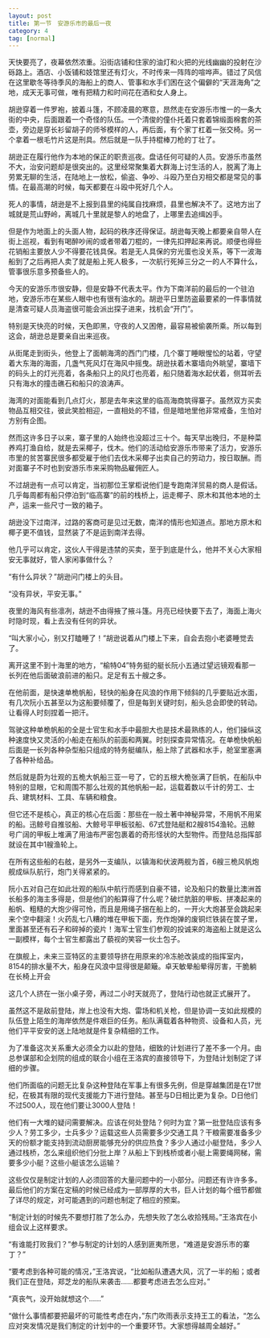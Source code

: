 ```yaml
---
layout: post
title: 第一节　安游乐市的最后一夜
category: 4
tag: [normal]
---
```


天快要亮了，夜幕依然浓重。沿街店铺和住家的油灯和火把的光线幽幽的投射在沙砾路上。酒店、小饭铺和妓馆里还有灯火，不时传来一阵阵的喧哗声。错过了风信在这里歇冬等待季风的海船上的商人、管事和水手们困在这个偏僻的“天涯海角”之地，成天无事可做，唯有把精力和时间花在酒和女人身上。

胡逊穿着一件罗袍，披着斗篷，不顾凌晨的寒意，昂然走在安游乐市惟一的一条大街的中央，后面跟着一个奇怪的队伍。一个清俊的僮仆托着只套着锦缎面棉套的茶壶，旁边是穿长衫留胡子的师爷模样的人，再后面，有个家丁杠着一张交椅。另一个拿着一根毛竹片这是刑具。然后就是一队手持棍棒刀枪的丁壮了。

胡逊正在履行他作为本地的保正的职责巡夜。盘诘任何可疑的人员。安游乐市虽然不大，治安问题却是很突出的。这里经常聚集着大群海上讨生活的人，脱离了海上劳累无聊的生活，在陆地上一放松，偷盗、争吵、斗殴乃至白刃相交都是常见的事情。在最高潮的时候，每天都要在斗殴中死好几个人。

死人的事情，胡逊是不上报到县里的纯属自找麻烦，县里也解决不了。这地方出了城就是荒山野岭，离城几十里就是黎人的地盘了，上哪里去追缉凶手。

但是作为地面上的头面人物，起码的秩序还得保证。胡逊每天晚上都要亲自带人在街上巡视，看到有喝醉吵闹的或者带着刀棍的，一律先扣押起来再说。顺便也得些花销船主要放人少不得要花钱具保。若是无人具保的穷光蛋也没关系，等下一波海船到了之后再把人卖了就是船上死人极多，一次航行死掉三分之一的人不算什么，管事很乐意多预备些人的。

今天的安游乐市很安静，但是安静不代表太平。作为下南洋前的最后的一个驻泊地，安游乐市在某些人眼中也有很有油水的。胡逊平日里防盗最要紧的一件事情就是清查可疑人员海盗很可能会派出探子进来，找机会“开门”。

特别是天快亮的时候，天色即黑，守夜的人又困倦，最容易被偷袭所乘。所以每到这会，胡逊总是要亲自出来巡夜。

从街尾走到街头，他登上了面朝海湾的西门门楼，几个寨丁睡眼惺忪的站着，守望着大东海的海面，几盏气死风灯在海风中摇曳。胡逊扶着木寨墙向外眺望，寨墙下的码头上的灯光亮着，各条船只上的风灯也亮着，船只随着海水起伏着，侧耳听去只有海水的撞击礁石和船只的浪涛声。

海湾的对面能看到几点灯火，那是去年来这里的临高海商筑得寨子。虽然双方买卖物品互相交往，彼此笑脸相迎，一直相处的不错，但是暗地里他非常戒备，生怕对方别有企图。

然而这许多日子以来，寨子里的人始终也没超过三十个。每天早出晚归，不是种菜养鸡打渔自给，就是去采椰子，伐木。他们的活动给安游乐市带来了活力，安游乐市里的贫苦寨民很多都受雇于他们去伐木采椰子出卖自己的劳动力，按日取酬。而对面寨子不时也到安游乐市来采购物品雇佣匠人。

不过胡逊有一点可以肯定，当初那位王掌柜说他们是专跑南洋贸易的商人是假话。几乎每周都有船只停泊到“临高寨”的前的栈桥上，运走椰子、原木和其他本地的土产，运来一些尺寸一致的箱子。

胡逊没下过南洋，过路的客商可是见过无数，南洋的情形也知道点。那地方原木和椰子更不值钱，显然装了不是运到南洋去得。

他几乎可以肯定，这伙人干得是违禁的买卖，至于到底是什么，他并不关心大家相安无事就好，管人家闲事做什么？

“有什么异状？”胡逊问门楼上的头目。

“没有异状，平安无事。”

夜里的海风有些凛冽，胡逊不由得掖了掖斗篷。月亮已经快要下去了，海面上海火时隐时现，看上去没有任何的异状。

“叫大家小心，别又打瞌睡了！”胡逊说着从门楼上下来，自会去抱小老婆睡觉去了。

离开这里不到十海里的地方，“榆特04”特务挺的艇长阮小五通过望远镜观看那一长列在他后面破浪前进的船只。足足有五十艘之多。

在他前面，是快速单桅帆船，轻快的船身在风浪的作用下倾斜的几乎要贴近水面，有几次阮小五甚至以为这船要倾覆了，但是每到关键时刻，船头总会即使的转动。让看得人时刻捏着一把汗。

驾驶这种单桅帆船的全是士官生和水手中最胆大也是技术最熟练的人，他们操纵这种速度快又灵活的小船走在船队的前面和两翼。时刻探查异常情况。在单桅快帆船后面是一长列各种杂型船只组成的特务艇编队，船上除了武器和水手，舱室里塞满了各种补给品。

然后就是蔚为壮观的五桅大帆船三亚一号了，它的五根大桅张满了巨帆，在船队中特别的显眼，它和周围不那么壮观的其他帆船一起，运载着数以千计的劳工、士兵、建筑材料、工具、车辆和粮食。

但它还不是核心，真正的核心在后面：那些在一般土著中神秘异常，不用帆不用桨的船。迅鲸号自推驳船、大鲸号平甲板驳船、67式登陆艇和2艘8154渔轮。迅鲸号广阔的甲板上堆满了用油布严密包裹着的奇形怪状的大型物件。而登陆总指挥部就设在其中1艘渔轮上。

在所有这些船的右舷，是另外一支编队，以镇海和伏波两舰为首，6艘三桅风帆炮舰成纵队航行，炮门关得紧紧的。

阮小五对自己在如此壮观的船队中航行而感到自豪不错，论及船只的数量比澳洲首长船多的海主多得是，但是他们的船算得了什么呢？破烂肮脏的甲板、拼凑起来的船帆、粗糙的大炮少得可怜，而且是用绳子捆在船上的，一开火大炮甚至会跳起来来个空中翻滚！火药乱七八糟的堆在甲板下面，充作炮弹的废铜烂铁装在筐子里，里面甚至还有石子和碎掉的瓷片！海军士官生们参观的投诚来的海盗船上就是这么一副模样，每个士官生都露出了藐视的笑容一伙土包子。

在旗舰上，未来三亚特区的主要领导挤在用原来的冷冻舱改装成的指挥室内，8154的排水量不大，船身在风浪中显得很是颠簸。卓天敏晕船晕得厉害，干脆躺在长椅上开会

这几个人挤在一张小桌子旁，再过二小时天就亮了，登陆行动也就正式展开了。

虽然这不是敌前登陆，岸上也没有大炮、雷场和机关枪，但是协调一支如此规模的队伍登上陌生的海岸依然是件艰巨的任务。船队满载着各种物资、设备和人员，光他们平平安安的送上陆地就是件复杂精细的工作。

为了准备这次关系重大必须全力以赴的登陆，细致的计划进行了差不多一个月。由总参谋部和企划院的组成的联合小组在王洛宾的直接领导下，为登陆计划制定了详细的步骤。

他们所面临的问题无比复杂这种登陆在军事上有很多先例，但是穿越集团是在17世纪，在极其有限的现代支援能力下进行登陆。甚至与D日相比更为复杂。D日他们不过500人，现在他们要让3000人登陆！

他们有一大堆的疑问需要解决。应该在何处登陆？何时为宜？第一批登陆应该有多少人？劳工多少，士兵多少？运载这些人员需要多少交通工具？干粮需要准备多少天的份额才能支持到流动厨房能够充分的供应热食？多少人通过小艇登陆，多少人通过栈桥，怎么来组织他们分批上岸？从船上下到栈桥或者小艇上需要绳网梯，需要多少小艇？这些小艇该怎么运输？

这些仅仅是制定计划的人必须回答的大量问题中的一小部分。问题还有许许多多。最后他们的方案在定稿的时候已经成为一部厚厚的大书，巨人计划的每个细节都做了详尽的规定，对可能遇到的问题也制定了相应的预案。

“制定计划的时候先不要想打胜了怎么办，先想失败了怎么收拾残局。”王洛宾在小组会议上这样要求。

“有谁能打败我们？”参与制定的计划的人感到匪夷所思，“难道是安游乐市的寨丁？”

“要考虑到各种可能的情况，”王洛宾说，“比如船队遭遇大风，沉了一半的船；或者我们正在登陆，郑芝龙的船队来袭击……都要考虑进去怎么应对。”

“真丧气，没开始就想这个……”

“做什么事情都要把最坏的可能性考虑在内，”东门吹雨表示支持王工的看法，“怎么应对突发情况是我们制定的计划中的一个重要环节。大家想得越周全越好。”